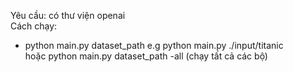 Yêu cầu: có thư viện openai<br/>
Cách chạy:<br />
- python main.py dataset_path e.g python main.py ./input/titanic<br />
  hoặc python main.py dataset_path -all (chạy tất cả các bộ)

